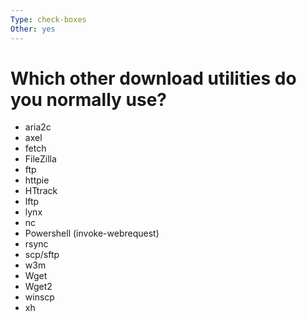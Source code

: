 ```yaml
---
Type: check-boxes
Other: yes
---
```


# Which other download utilities do you normally use?

- aria2c
- axel
- fetch
- FileZilla
- ftp
- httpie
- HTtrack
- lftp
- lynx
- nc
- Powershell (invoke-webrequest)
- rsync
- scp/sftp
- w3m
- Wget
- Wget2
- winscp
- xh
